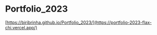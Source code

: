 # Portfolio_2023

[https://biribrinha.github.io/Portfolio_2023/](https://portfolio-2023-flax-chi.vercel.app/)
